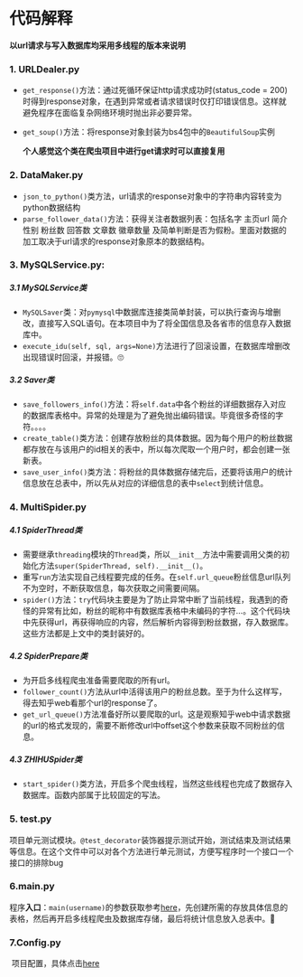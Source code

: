 # 代码解释

**以url请求与写入数据库均采用多线程的版本来说明**

### 1. URLDealer.py

* `get_response()`方法：通过死循环保证http请求成功时(status_code = 200)时得到response对象，在遇到异常或者请求错误时仅打印错误信息。这样就避免程序在面临复杂网络环境时抛出非必要异常。

*  `get_soup()`方法：将response对象封装为bs4包中的`BeautifulSoup`实例

     ​	**个人感觉这个类在爬虫项目中进行get请求时可以直接复用**

### 2. DataMaker.py

* `json_to_python()`类方法，url请求的response对象中的字符串内容转变为python数据结构
* `parse_follower_data()`方法：获得关注者数据列表：包括名字 主页url 简介 性别 粉丝数 回答数 文章数 徽章数量 及简单判断是否为假粉。里面对数据的加工取决于url请求的response对象原本的数据结构。

### 3. MySQLService.py: 

##### 3.1 MySQLService类

* `MySQLSaver`类：对`pymysql`中数据库连接类简单封装，可以执行查询与增删改，直接写入SQL语句。在本项目中为了将全国信息及各省市的信息存入数据库中。
* `execute_idu(self, sql, args=None)`方法进行了回滚设置，在数据库增删改出现错误时回滚，并报错。🙄

##### 3.2 Saver类

* `save_followers_info()`方法：将`self.data`中各个粉丝的详细数据存入对应的数据库表格中。异常的处理是为了避免抛出编码错误。毕竟很多奇怪的字符。。。。
* `create_table()`类方法：创建存放粉丝的具体数据。因为每个用户的粉丝数据都存放在与该用户的id相关的表中，所以每次爬取一个用户时，都会创建一张新表。
* `save_user_info()`类方法：将粉丝的具体数据存储完后，还要将该用户的统计信息放在总表中，所以先从对应的详细信息的表中`select`到统计信息。

### 4. MultiSpider.py

##### 4.1 SpiderThread类

* 需要继承`threading`模块的`Thread`类，所以`__init__`方法中需要调用父类的初始化方法`super(SpiderThread, self).__init__()`。
* 重写`run`方法实现自己线程要完成的任务。在`self.url_queue`粉丝信息url队列不为空时，不断获取信息，每次获取之间需要间隔。
* `spider()`方法：`try`代码块主要是为了防止异常中断了当前线程，我遇到的奇怪的异常有比如，粉丝的昵称中有数据库表格中未编码的字符...。这个代码块中先获得url，再获得响应的内容，然后解析内容得到粉丝数据，存入数据库。这些方法都是上文中的类封装好的。

##### 4.2 SpiderPrepare类

* 为开启多线程爬虫准备需要爬取的所有url。
* `follower_count()`方法从url中活得该用户的粉丝总数。至于为什么这样写，得去知乎web看那个url的response了。
* `get_url_queue()`方法准备好所以要爬取的url。这是观察知乎web中请求数据的url的格式发现的，需要不断修改url中offset这个参数来获取不同粉丝的信息。

##### 4.3 ZHIHUSpider类

* `start_spider()`类方法，开启多个爬虫线程，当然这些线程也完成了数据存入数据库。函数内部属于比较固定的写法。

### 5. test.py

​	项目单元测试模块。`@test_decorator`装饰器提示测试开始，测试结束及测试结果等信息。在这个文件中可以对各个方法进行单元测试，方便写程序时一个接口一个接口的排除bug

### 6.main.py

​	程序**入口**：`main(username)`的参数获取参考[here]([https://github.com/ustcyyw/zhihu_follower/blob/master/%E9%85%8D%E7%BD%AE%E8%AF%B4%E6%98%8E.md](https://github.com/ustcyyw/zhihu_follower/blob/master/配置说明.md))，先创建所需的存放具体信息的表格，然后再开启多线程爬虫及数据库存储，最后将统计信息放入总表中。👏

### 7.Config.py

​		项目配置，具体点击[here]([https://github.com/ustcyyw/zhihu_follower/blob/master/%E9%85%8D%E7%BD%AE%E8%AF%B4%E6%98%8E.md](https://github.com/ustcyyw/zhihu_follower/blob/master/配置说明.md))

